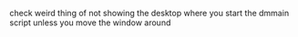 check weird thing of not showing the desktop where you start the dmmain script unless you move the window around